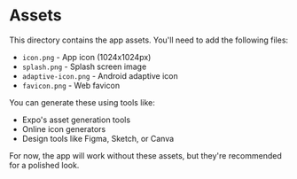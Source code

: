 # Assets

This directory contains the app assets. You'll need to add the following files:

- `icon.png` - App icon (1024x1024px)
- `splash.png` - Splash screen image
- `adaptive-icon.png` - Android adaptive icon
- `favicon.png` - Web favicon

You can generate these using tools like:

- Expo's asset generation tools
- Online icon generators
- Design tools like Figma, Sketch, or Canva

For now, the app will work without these assets, but they're recommended for a polished look.
